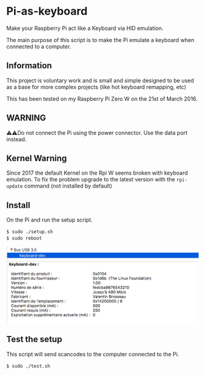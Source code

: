 # Pi-as-keyboard

Make your Raspberry Pi act like a Keyboard via HID emulation.

The main purpose of this script is to make the Pi emulate a keyboard when connected to a computer.

## Information

This project is voluntary work and is small and simple designed to be used as a base for more complex projects (like hot keyboard remapping, etc)

This has been tested on my Raspberry Pi Zero W on the 21st of March 2016.

## WARNING

⚠️️⚠️️Do not connect the Pi using the power connector. Use the data port instead. 

## Kernel Warning

Since 2017 the default Kernel on the Rpi W seems broken with keyboard emulation. To fix the problem upgrade to the latest version with the ```rpi-update``` command (not installed by default)

## Install

On the Pi and run the setup script.

```sh
$ sudo ./setup.sh
$ sudo reboot
```

![Screenshot](screenshot.png)

## Test the setup

This script will send scancodes to the computer connected to the Pi.

```
$ sudo ./test.sh
```
